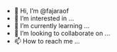 - 👋 Hi, I’m @fajaraof
- 👀 I’m interested in ...
- 🌱 I’m currently learning ...
- 💞️ I’m looking to collaborate on ...
- 📫 How to reach me ...

<!---
fajaraof/fajaraof is a ✨ special ✨ repository because its `README.md` (this file) appears on your GitHub profile.
You can click the Preview link to take a look at your changes.
--->
